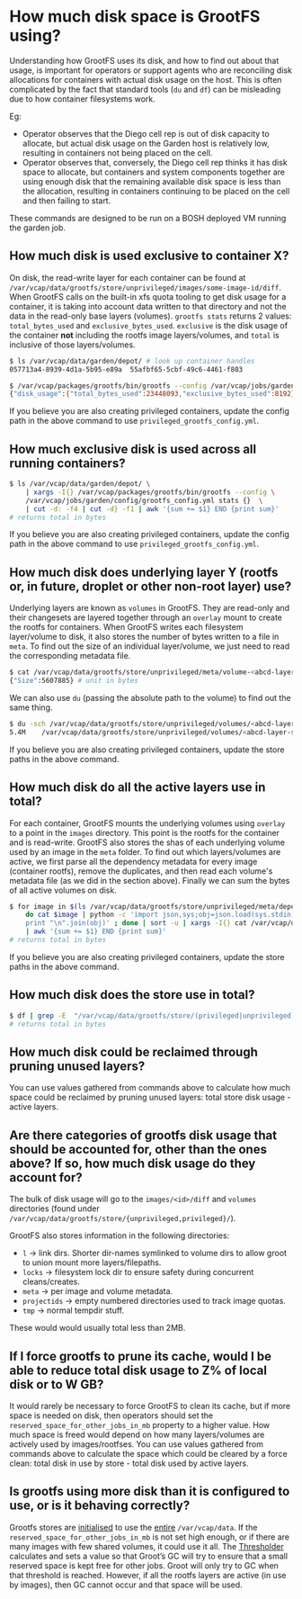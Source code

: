 # How much disk space is GrootFS using?

Understanding how GrootFS uses its disk, and how to find out about that usage, is important for operators or support agents who are reconciling disk allocations for containers with actual disk usage on the host.
This is often complicated by the fact that standard tools (`du` and `df`) can be misleading due to how container filesystems work.

Eg:
- Operator observes that the Diego cell rep is out of disk capacity to allocate, but actual disk usage on the Garden host is relatively low, resulting in containers not being placed on the cell.
- Operator observes that, conversely, the Diego cell rep thinks it has disk space to allocate, but containers and system components together are using enough disk that the remaining available
  disk space is less than the allocation, resulting in containers continuing to be placed on the cell and then failing to start.


These commands are designed to be run on a BOSH deployed VM running the garden job.

## How much disk is used exclusive to container X?
On disk, the read-write layer for each container can be found at `/var/vcap/data/grootfs/store/unprivileged/images/some-image-id/diff`. When GrootFS calls on the built-in xfs quota tooling
to get disk usage for a container, it is taking into account data written to that directory and not the data in the read-only base layers (volumes).
`grootfs stats` returns 2 values: `total_bytes_used` and `exclusive_bytes_used`. `exclusive` is the disk usage of the container **not** including the rootfs image layers/volumes,
and `total` is inclusive of those layers/volumes.

```sh
$ ls /var/vcap/data/garden/depot/ # look up container handles
057713a4-8939-4d1a-5b95-e89a  55afbf65-5cbf-49c6-4461-f803

$ /var/vcap/packages/grootfs/bin/grootfs --config /var/vcap/jobs/garden/config/grootfs_config.yml stats 55afbf65-5cbf-49c6-4461-f803
{"disk_usage":{"total_bytes_used":23448093,"exclusive_bytes_used":8192}}
```

If you believe you are also creating privileged containers, update the config path in the above command to use `privileged_grootfs_config.yml`.

## How much exclusive disk is used across all running containers?
```sh
$ ls /var/vcap/data/garden/depot/ \
    | xargs -I{} /var/vcap/packages/grootfs/bin/grootfs --config \
    /var/vcap/jobs/garden/config/grootfs_config.yml stats {}  \
    | cut -d: -f4 | cut -d} -f1 | awk '{sum += $1} END {print sum}'
# returns total in bytes
```
If you believe you are also creating privileged containers, update the config path in the above command to use `privileged_grootfs_config.yml`.

## How much disk does underlying layer Y (rootfs or, in future, droplet or other non-root layer) use?
Underlying layers are known as `volumes` in GrootFS. They are read-only and their changesets are layered together through an `overlay` mount to create the rootfs for containers.
When GrootFS writes each filesystem layer/volume to disk, it also stores the number of bytes written to a file in `meta`. To find out the size of an individual layer/volume, we just need to
read the corresponding metadata file.

```sh
$ cat /var/vcap/data/grootfs/store/unprivileged/meta/volume-<abcd-layer-sha>
{"Size":5607885} # unit in bytes
```
We can also use `du` (passing the absolute path to the volume) to find out the same thing.
```sh
$ du -sch /var/vcap/data/grootfs/store/unprivileged/volumes/<abcd-layer-sha>/
5.4M    /var/vcap/data/grootfs/store/unprivileged/volumes/<abcd-layer-sha>/
```
If you believe you are also creating privileged containers, update the store paths in the above command.

## How much disk do all the active layers use in total?
For each container, GrootFS mounts the underlying volumes using `overlay` to a point in the `images` directory. This point is the rootfs for the container and is read-write.
GrootFS also stores the shas of each underlying volume used by an image in the `meta` folder. To find out which layers/volumes are active, we first parse all the dependency metadata
for every image (container rootfs), remove the duplicates, and then read each volume's metadata file (as we did in the section above). Finally we can sum the bytes of all active volumes on disk.

```sh
$ for image in $(ls /var/vcap/data/grootfs/store/unprivileged/meta/dependencies/image\:*.json); \
    do cat $image | python -c 'import json,sys;obj=json.load(sys.stdin); \
    print "\n".join(obj)' ; done | sort -u | xargs -I{} cat /var/vcap/data/grootfs/store/unprivileged/meta/volume-{} | cut -d : -f 2 | cut -d} -f1 \
    | awk '{sum += $1} END {print sum}'
# returns total in bytes
```
If you believe you are also creating privileged containers, update the store paths in the above command.

## How much disk does the store use in total?
```sh
$ df | grep -E  "/var/vcap/data/grootfs/store/(privileged|unprivileged)$" | awk '{sum += $3} END {print sum}'
# returns total in bytes
```

## How much disk could be reclaimed through pruning unused layers?
You can use values gathered from commands above to calculate how much space could be reclaimed by pruning unused layers: total store disk usage - active layers.

## Are there categories of grootfs disk usage that should be accounted for, other than the ones above? If so, how much disk usage do they account for?
The bulk of disk usage will go to the `images/<id>/diff` and `volumes` directories (found under `/var/vcap/data/grootfs/store/{unprivileged,privileged}/`).


GrootFS also stores information in the following directories:
 - `l` -> link dirs. Shorter dir-names symlinked to volume dirs to allow groot to union mount more layers/filepaths.
 - `locks` -> filesystem lock dir to ensure safety during concurrent cleans/creates.
 - `meta` -> per image and volume metadata.
 - `projectids` -> empty numbered directories used to track image quotas.
 - `tmp` -> normal tempdir stuff.


These would would usually total less than 2MB.

## If I force grootfs to prune its cache, would I be able to reduce total disk usage to Z% of local disk or to W GB?
It would rarely be necessary to force GrootFS to clean its cache, but if more space is needed on disk, then operators should set the `reserved_space_for_other_jobs_in_mb` property to a higher value.
How much space is freed would depend on how many layers/volumes are actively used by images/rootfses. You can use values gathered from commands above to calculate the space which
could be cleared by a force clean: total disk in use by store - total disk used by active layers.

## Is grootfs using more disk than it is configured to use, or is it behaving correctly?
Grootfs stores are [initialised](https://github.com/cloudfoundry/garden-runc-release/blob/b4a44c5cabb1570eaeb25b158823cfbd97ae530c/jobs/garden/templates/bin/overlay-xfs-setup#L23-L46) to use the [entire](https://github.com/cloudfoundry/garden-runc-release/blob/b4a44c5cabb1570eaeb25b158823cfbd97ae530c/jobs/garden/templates/bin/grootfs-utils.erb#L31) `/var/vcap/data`. If the `reserved_space_for_other_jobs_in_mb` is not set high enough, or if there are many images with few shared volumes, it could use it all.
The [Thresholder](https://github.com/cloudfoundry/garden-runc-release/blob/b4a44c5cabb1570eaeb25b158823cfbd97ae530c/src/thresholder/main.go) calculates and sets a value so that Groot’s GC will try to ensure that a small reserved space is kept free for other jobs. Groot will only try to GC when that threshold is reached.
However, if all the rootfs layers are active (in use by images), then GC cannot occur and that space will be used.


